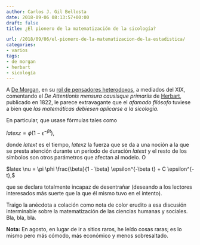 ```yaml
---
author: Carlos J. Gil Bellosta
date: 2018-09-06 08:13:57+00:00
draft: false
title: ¿El pionero de la matematización de la sicología?

url: /2018/09/06/el-pionero-de-la-matematizacion-de-la-estadistica/
categories:
- varios
tags:
- de morgan
- herbart
- sicología
---
```


A [De Morgan](https://es.wikipedia.org/wiki/Augustus_De_Morgan), en su [rol de pensadores heterodoxos](https://www.goodreads.com/book/show/6731024-a-budget-of-paradoxes), a mediados del XIX, comentando el _De Attentionis mensura causisque primariis_ de [Herbart](https://en.wikipedia.org/wiki/Johann_Friedrich_Herbart), publicado en 1822, le parece extravagante que el _afamado filósofo_ tuviese a bien que _las matemáticas debiesen aplicarse a la sicología_.

En particular, que usase fórmulas tales como


$latex z = \phi ( 1 - \epsilon^{-\beta t}),$


donde $latex t$ es el tiempo, $latex z$ la fuerza que se da a una noción a la que se presta atención durante un periodo de duración $latex t$ y el resto de los símbolos son otros parámetros que afectan al modelo. O


$latex \nu = \pi \phi \frac{\beta}{1 - \beta} \epsilon^{-\beta t} + C \epsilon^{-t},$


que se declara totalmente incapaz de desentrañar (deseando a los lectores interesados más suerte que la que él mismo tuvo en el intento).

Traigo la anécdota a colación como nota de color erudito a esa discusión interminable sobre la matematización de las ciencias humanas y sociales. Bla, bla, bla.

**Nota:** En agosto, en lugar de ir a sitios raros, he leído cosas raras; es lo mismo pero más cómodo, más económico y menos sobresaltado.
